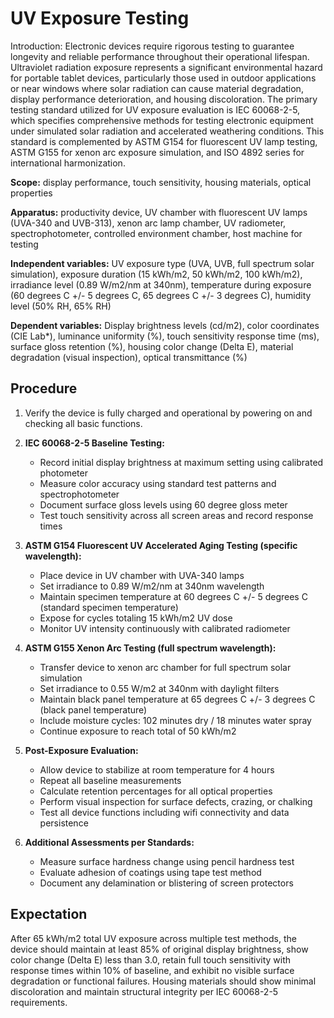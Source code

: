 # UV Exposure Testing

Introduction: Electronic devices require rigorous testing to guarantee longevity and reliable performance throughout their operational lifespan. Ultraviolet radiation exposure represents a significant environmental hazard for portable tablet devices, particularly those used in outdoor applications or near windows where solar radiation can cause material degradation, display performance deterioration, and housing discoloration. The primary testing standard utilized for UV exposure evaluation is IEC 60068-2-5, which specifies comprehensive methods for testing electronic equipment under simulated solar radiation and accelerated weathering conditions. This standard is complemented by ASTM G154 for fluorescent UV lamp testing, ASTM G155 for xenon arc exposure simulation, and ISO 4892 series for international harmonization.

**Scope:** display performance, touch sensitivity, housing materials, optical properties

**Apparatus:** productivity device, UV chamber with fluorescent UV lamps (UVA-340 and UVB-313), xenon arc lamp chamber, UV radiometer, spectrophotometer, controlled environment chamber, host machine for testing

**Independent variables:** UV exposure type (UVA, UVB, full spectrum solar simulation), exposure duration (15 kWh/m2, 50 kWh/m2, 100 kWh/m2), irradiance level (0.89 W/m2/nm at 340nm), temperature during exposure (60 degrees C +/- 5 degrees C, 65 degrees C +/- 3 degrees C), humidity level (50% RH, 65% RH)

**Dependent variables:** Display brightness levels (cd/m2), color coordinates (CIE Lab*), luminance uniformity (%), touch sensitivity response time (ms), surface gloss retention (%), housing color change (Delta E), material degradation (visual inspection), optical transmittance (%)

## Procedure

1. Verify the device is fully charged and operational by powering on and checking all basic functions.

2. **IEC 60068-2-5 Baseline Testing:**
   - Record initial display brightness at maximum setting using calibrated photometer
   - Measure color accuracy using standard test patterns and spectrophotometer
   - Document surface gloss levels using 60 degree gloss meter
   - Test touch sensitivity across all screen areas and record response times

3. **ASTM G154 Fluorescent UV Accelerated Aging Testing (specific wavelength):**
   - Place device in UV chamber with UVA-340 lamps
   - Set irradiance to 0.89 W/m2/nm at 340nm wavelength
   - Maintain specimen temperature at 60 degrees C +/- 5 degrees C (standard specimen temperature)
   - Expose for cycles totaling 15 kWh/m2 UV dose
   - Monitor UV intensity continuously with calibrated radiometer

4. **ASTM G155 Xenon Arc Testing (full spectrum wavelength):**
   - Transfer device to xenon arc chamber for full spectrum solar simulation
   - Set irradiance to 0.55 W/m2 at 340nm with daylight filters
   - Maintain black panel temperature at 65 degrees C +/- 3 degrees C (black panel temperature)
   - Include moisture cycles: 102 minutes dry / 18 minutes water spray
   - Continue exposure to reach total of 50 kWh/m2

5. **Post-Exposure Evaluation:**
   - Allow device to stabilize at room temperature for 4 hours
   - Repeat all baseline measurements
   - Calculate retention percentages for all optical properties
   - Perform visual inspection for surface defects, crazing, or chalking
   - Test all device functions including wifi connectivity and data persistence

6. **Additional Assessments per Standards:**
   - Measure surface hardness change using pencil hardness test
   - Evaluate adhesion of coatings using tape test method
   - Document any delamination or blistering of screen protectors

## Expectation

After 65 kWh/m2 total UV exposure across multiple test methods, the device should maintain at least 85% of original display brightness, show color change (Delta E) less than 3.0, retain full touch sensitivity with response times within 10% of baseline, and exhibit no visible surface degradation or functional failures. Housing materials should show minimal discoloration and maintain structural integrity per IEC 60068-2-5 requirements.